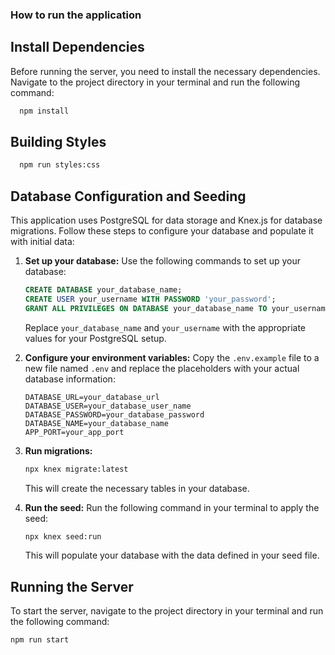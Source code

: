 ### How to run the application

## Install Dependencies

Before running the server, you need to install the necessary dependencies. Navigate to the project directory in your terminal and run the following command:

```bash
  npm install
```

## Building Styles
```bash
  npm run styles:css
```
## Database Configuration and Seeding

This application uses PostgreSQL for data storage and Knex.js for database migrations. Follow these steps to configure your database and populate it with initial data:

1. **Set up your database:** Use the following commands to set up your database:
    ```sql
    CREATE DATABASE your_database_name;
    CREATE USER your_username WITH PASSWORD 'your_password';
    GRANT ALL PRIVILEGES ON DATABASE your_database_name TO your_username;
    ```

    Replace `your_database_name` and `your_username` with the appropriate values for your PostgreSQL setup.

2. **Configure your environment variables:** Copy the `.env.example` file to a new file named `.env` and replace the placeholders with your actual database information:

    ```plaintext
    DATABASE_URL=your_database_url
    DATABASE_USER=your_database_user_name
    DATABASE_PASSWORD=your_database_password
    DATABASE_NAME=your_database_name
    APP_PORT=your_app_port
    ```

3. **Run migrations:**

    ```bash
    npx knex migrate:latest
    ```

    This will create the necessary tables in your database.

4. **Run the seed:** Run the following command in your terminal to apply the seed:

    ```bash
    npx knex seed:run
    ```

    This will populate your database with the data defined in your seed file.

## Running the Server

To start the server, navigate to the project directory in your terminal and run the following command:

```bash
npm run start  
```

